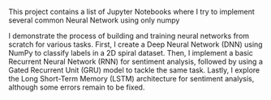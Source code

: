
This project contains a list of Jupyter Notebooks where I try to implement several common Neural Network using only numpy

I demonstrate the process of building and training neural networks from scratch for various tasks. First, I create a Deep Neural Network (DNN) using NumPy to classify labels in a 2D spiral dataset. Then, I implement a basic Recurrent Neural Network (RNN) for sentiment analysis, followed by using a Gated Recurrent Unit (GRU) model to tackle the same task. Lastly, I explore the Long Short-Term Memory (LSTM) architecture for sentiment analysis, although some errors remain to be fixed.

